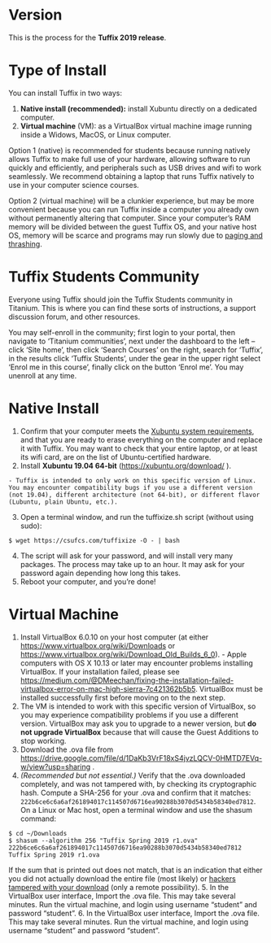 
# Version

This is the process for the **Tuffix 2019 release**.

# Type of Install

You can install Tuffix in two ways:

  1. **Native install (recommended):** install Xubuntu directly on a dedicated computer.
  2. **Virtual machine** (VM): as a VirtualBox virtual machine image running inside a Widows, MacOS, or Linux computer.

Option 1 (native) is recommended for students because running natively allows Tuffix to make full use of your hardware, allowing software to run quickly and efficiently, and peripherals such as USB drives and wifi to work seamlessly. We recommend obtaining a laptop that runs Tuffix natively to use in your computer science courses.

Option 2 (virtual machine) will be a clunkier experience, but may be more convenient because you can run Tuffix inside a computer you already own without permanently altering that computer. Since your computer’s RAM memory will be divided between the guest Tuffix OS, and your native host OS, memory will be scarce and programs may run slowly due to [paging and thrashing](https://en.wikipedia.org/wiki/Paging).

# Tuffix Students Community

Everyone using Tuffix should join the Tuffix Students community in Titanium. This is where you can find these sorts of instructions, a support discussion forum, and other resources.

You may self-enroll in the community; first login to your portal, then navigate to ‘Titanium communities’, next under the dashboard to the left – click ‘Site home’, then click ‘Search Courses’ on the right, search for ‘Tuffix’, in the results click ‘Tuffix Students’, under the gear in the upper right select ‘Enrol me in this course’, finally click on the button ‘Enrol me’. You may unenroll at any time.

# Native Install

  1. Confirm that your computer meets the [Xubuntu system requirements](https://xubuntu.org/requirements/), and that you are ready to erase everything on the computer and replace it with Tuffix. You may want to check that your entire laptop, or at least its wifi card, are on the list of Ubuntu-certified hardware.
  2. Install **Xubuntu 19.04 64-bit** (https://xubuntu.org/download/ ).

    - Tuffix is intended to only work on this specific version of Linux. You may encounter compatibility bugs if you use a different version (not 19.04), different architecture (not 64-bit), or different flavor (Lubuntu, plain Ubuntu, etc.).

  3. Open a terminal window, and run the tuffixize.sh script (without using sudo):
  ```
  $ wget https://csufcs.com/tuffixize -O - | bash
  ```
  4. The script will ask for your password, and will install very many packages. The process may take up to an hour. It may ask for your password again depending how long this takes.
  5. Reboot your computer, and you’re done!

# Virtual Machine

  1. Install VirtualBox 6.0.10 on your host computer (at either https://www.virtualbox.org/wiki/Downloads or https://www.virtualbox.org/wiki/Download_Old_Builds_6_0).
    - Apple computers with OS X 10.13 or later may encounter problems installing VirtualBox. If your installation failed, please see https://medium.com/@DMeechan/fixing-the-installation-failed-virtualbox-error-on-mac-high-sierra-7c421362b5b5. VirtualBox must be installed successfully first before moving on to the next step.
  2. The VM is intended to work with this specific version of VirtualBox, so you may experience compatibility problems if you use a different version. VirtualBox may ask you to upgrade to a newer version, but **do not upgrade VirtualBox** because that will cause the Guest Additions to stop working.
  3. Download the .ova file from https://drive.google.com/file/d/1DaKb3VrF18xS4jvzLQCV-0HMTD7EVq-w/view?usp=sharing .
  4. *(Recommended but not essential.)* Verify that the .ova downloaded completely, and was not tampered with, by checking its cryptographic hash. Compute a SHA-256 for your .ova and confirm that it matches:
  `222b6ce6c6a6af261894017c114507d6716ea90288b3070d5434b58340ed7812`.
  On a Linux or Mac host, open a terminal window and use the shasum command:
  ```
  $ cd ~/Downloads
  $ shasum --algorithm 256 "Tuffix Spring 2019 r1.ova"
222b6ce6c6a6af261894017c114507d6716ea90288b3070d5434b58340ed7812  Tuffix Spring 2019 r1.ova
  ```
  If the sum that is printed out does not match, that is an indication that either you did not actually download the entire file (most likely) or [hackers tampered with your download](https://en.wikipedia.org/wiki/Man-in-the-middle_attack) (only a remote possibility).
  5. In the VirtualBox user interface, Import the .ova file. This may take several minutes.
Run the virtual machine, and login using username “student” and password “student”.
  6. In the VirtualBox user interface, Import the .ova file. This may take several minutes.
Run the virtual machine, and login using username “student” and password “student”.
